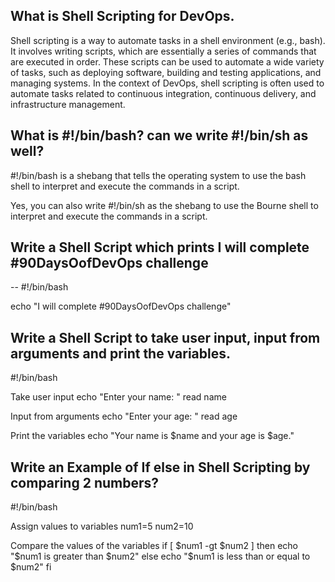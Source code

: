 
## What is Shell Scripting for DevOps.
 
 Shell scripting is a way to automate tasks in a shell environment (e.g., bash). It involves writing scripts, which are essentially a series of commands that are executed in order. These scripts can be used to automate a wide variety of tasks, such as deploying software, building and testing applications, and managing systems. In the context of DevOps, shell scripting is often used to automate tasks related to continuous integration, continuous delivery, and infrastructure management.
 
 
 ## What is #!/bin/bash? can we write #!/bin/sh as well?
 
 #!/bin/bash is a shebang that tells the operating system to use the bash shell to interpret and execute the commands in a script.

Yes, you can also write #!/bin/sh as the shebang to use the Bourne shell to interpret and execute the commands in a script.



## Write a Shell Script which prints I will complete #90DaysOofDevOps challenge

-- #!/bin/bash

echo "I will complete #90DaysOofDevOps challenge"


## Write a Shell Script to take user input, input from arguments and print the variables.

#!/bin/bash

Take user input
echo "Enter your name: "
read name

Input from arguments
echo "Enter your age: "
read age

Print the variables
echo "Your name is $name and your age is $age."


## Write an Example of If else in Shell Scripting by comparing 2 numbers?

#!/bin/bash

Assign values to variables
num1=5
num2=10

Compare the values of the variables
if [ $num1 -gt $num2 ]
then
echo "$num1 is greater than $num2"
else
echo "$num1 is less than or equal to $num2"
fi
